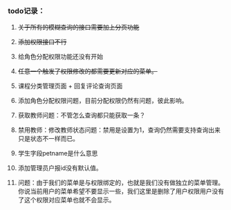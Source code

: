 ### todo记录：
1. ~~关于所有的模糊查询的接口需要加上分页功能~~
2. ~~添加权限接口不行~~
3. 给角色分配权限功能还没有开始
4. ~~任意一个触发了权限修改的都需要更新对应的菜单。~~
5. 课程分类管理页面 + 回复评论查询页面
6. 添加角色分配权限问题，目前分配权限仍然有问题，彼此影响。
6. 获取教师问题：不管怎么查询都只能获取一条？
7. 禁用教师：修改教师状态问题：禁用是设置为1，查询仍然需要支持查询出来只是状态不一样而已。
8. 学生字段petname是什么意思
9. 添加管理员户报id没有默认值。

7. 问题：由于我们的菜单是与权限绑定的，也就是我们没有做独立的菜单管理。你说当前用户的菜单希望不要显示一些，我们这里是删除了用户权限用户没有了这个权限对应菜单也就不会显示。
